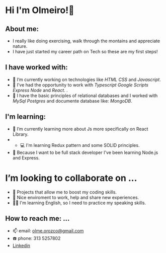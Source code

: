 # Hi I'm Olmeiro!👋

## About me:
- I really like doing exercising, walk through the montains and appreciate nature.
- I have just started my career path on Tech so these are my first steps!

## I have worked with:
- 🔭 I’m currently working on technologies like *HTML* *CSS* and *Javascript*.
- 💪 I’ve had the opportunity to work with *Typescript* *Google Scripts* *Express* *Node* and *React.* .
- 💽 I have the basic principles of relational databases and I worked with *MySql* *Postgres* and documente database like: *MongoDB*.

## I'm learning:
- 🌱 I’m currently learning more about Js more specifically on React Library.
- - 💻 I'm learning Redux pattern and some SOLID principles.
- 💨 Because I want to be full stack developer I've been learning Node.js and Express.

# I’m looking to collaborate on ...
- 👯 Projects that allow me to boost my coding skills.
- 🤔 Nice enviroment to work, help and share new experiences.
- 🙋‍♂️ I'm learning English, so I need to practice my speaking skills.

##  How to reach me: ...
- 📫 email: olme.orozco@gmail.com
- ☎️ phone: 313 5257802
- [Linkedin](https://www.linkedin.com/in/olmeiro-orozco-ortiz-694b551a7/)
